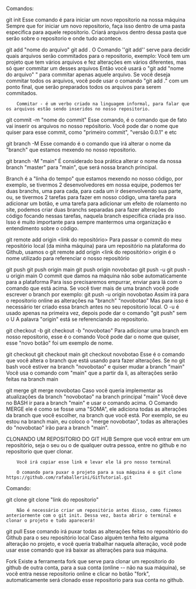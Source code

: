 Comandos:

git init
        Esse comando é para iniciar um novo repositorio na nossa máquina 
        Sempre que for iniciar um novo repositorio, faça isso dentro de uma pasta especifica para aquele repositorio.
        Criará arquivos dentro dessa pasta que serão sobre o repositorio e onde tudo acontece.

git add "nome do arquivo"
git add .
        O Comando ''git add'' serve para decidir quais arquivos serão commitados para o repositorio, exemplo:
        Você tem um projeto que tem vários arquivos e fez alterações em vários diferentes, mas só quer commitar um desses arquivos
        Então você usará o "git add "nome do arquivo" " para commitar apenas aquele arquivo.
        Se você deseja commitar todos os arquivos, você pode usar o comando "git add ." com um ponto final, que serão preparados todos os arquivos para serem commitados.

        Commitar - é um verbo criado na linguagem informal, para falar que os arquivos estão sendo inseridos no nosso repositorio.

git commit -m "nome do commit"
        Esse comando, é o comando que de fato vai inserir os arquivos no nosso repósitorio.
        Você pode dar o nome que quiser para esse commit, como "primeiro commit", "versão 0.0.1" e etc

git branch -M
        Esse comando é o comando que irá alterar o nome da "branch" que estamos mexendo no nosso repositorio.

git branch -M "main"
        É considerado boa prática alterar o nome da nossa branch "master" para "main", que será nossa branch principal.

Branch é a "linha do tempo" que estamos mexendo no nosso código, por exemplo, se tivermos 2 desenvolvedores em nossa equipe, podemos ter duas branchs, uma para cada, para cada um ir desenvolvendo sua parte, ou, se tivermos 2 tarefas para fazer em nosso código, uma tarefa para adicionar um botão, e uma tarefa para adicionar um efeito de rolamento no site, podemos criar duas branchs separadas para fazer alterações do código focando nessas tarefas, naquela branch especifica criada pra isso. 
Isso é muito importante para sempre mantermos uma organização e entendimento sobre o código.

git remote add origin <link do repositório>
        Para passar o commit do meu repositório local (da minha máquina) para um repositório na plataforma do Github, usamos o git remote add origin <link do repositório>
        origin é o nome utilizado para referenciar o nosso repositório

git push
git push origin main
git push origin novobotao
git push -u
git push -u origin main
        O commit que damos na máquina não sobe automaticamente para a plataforma
        Para isso precisaremos empurrar, enviar para lá com o comando que está acima. 
        Se você tiver mais de uma branch você pode escrever o branch por exemplo:   git push -u origin novobotao
        Assim irá para o repositorio online as alterações na "branch" "novobotao"
        Mas para isso é necessário ter criado essa branch antes no seu repositorio local.
    O -u é usado apenas na primeira vez, depois pode dar o comando "git push" sem o U
    A palavra "origin" está se referenciando ao repositorio.

git checkout -b 
git checkout -b "novobotao"
        Para adicionar uma branch em nosso repositorio, esse é o comando
        Você pode dar o nome que quiser, esse "novo botão" foi um exemplo de nome.

git checkout 
git checkout main
git checkout novobotao
        Esse é o comando que você altera o branch que está usando para fazer alterações.
        Se no git bash você estiver na branch "novobotao" e quiser mudar a branch "main"
        Você usa o comando com "main" que a partir da li, as alterações serão feitas na branch main

git merge
git merge novobotao
        Caso você queria implementar as atualizações da branch "novobotao" na branch principal "main"
        Você deve no BASH ir para a branch "main" e usar o comando acima.
        O Comando MERGE ele é como se fosse uma "SOMA", ele adiciona todas as alterações da branch que você escolher, na branch que você está.
        Por exemplo, se eu estou na branch main, eu coloco o "merge novobotao", todas as alterações do "novobotao" irão para a branch "main".

CLONANDO UM REPOSITORIO DO GIT HUB
        Sempre que você entrar em um repositório, seja o seu ou o de qualquer outra pessoa, entre no github e no repositorio que quer clonar.

        Você irá copiar esse link e levar ele lá pro nosso terminal

        O comando para puxar o projeto para a sua máquina é o git clone https://github.com/rafaballerini/GitTutorial.git
Comando:

git clone
git clone "link do repositorio"

        Não é necessário criar um repositório antes disso, como fizemos anteriormente com o git init. Dessa vez, basta abrir o terminal e clonar o projeto e tudo aparecerá!

git pull
        Esse comando irá puxar todas as alterações feitas no repositório do Github para o seu repositório local
        Caso alguém tenha feito alguma alteração no projeto, e você queria trabalhar naquela alteração, você pode usar esse comando que irá baixar as alterações para sua máquina.


Fork
        Existe a ferramenta fork que serve para clonar um repositorio do github de outra conta, para a sua conta (online -- não na sua máquina), se você entra nesse repositorio online e clicar no botão "fork", automaticamente será clonado esse repositorio para sua conta no github.